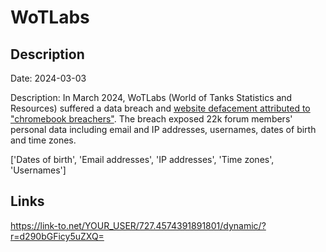 # WoTLabs

## Description

Date: 2024-03-03

Description:
In March 2024, WoTLabs (World of Tanks Statistics and Resources) suffered a data breach and <a href="https://web.archive.org/web/20240303062156/http://forum.wotlabs.net/" target="_blank" rel="noopener">website defacement attributed to &quot;chromebook breachers&quot;</a>. The breach exposed 22k forum members' personal data including email and IP addresses, usernames, dates of birth and time zones.


['Dates of birth', 'Email addresses', 'IP addresses', 'Time zones', 'Usernames']

## Links

https://link-to.net/YOUR_USER/727.4574391891801/dynamic/?r=d290bGFicy5uZXQ=